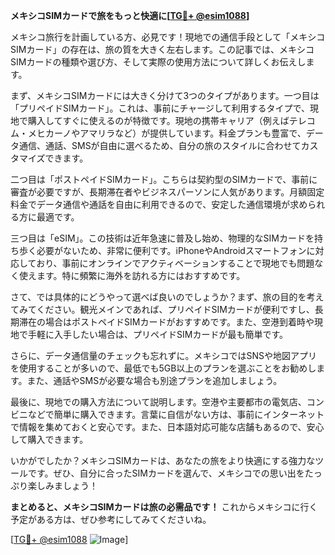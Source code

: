 **メキシコSIMカードで旅をもっと快適に[[TG💪+ @esim1088](https://t.me/s/esim1088)]**

メキシコ旅行を計画している方、必見です！現地での通信手段として「メキシコSIMカード」の存在は、旅の質を大きく左右します。この記事では、メキシコSIMカードの種類や選び方、そして実際の使用方法について詳しくお伝えします。

まず、メキシコSIMカードには大きく分けて3つのタイプがあります。一つ目は「プリペイドSIMカード」。これは、事前にチャージして利用するタイプで、現地で購入してすぐに使えるのが特徴です。現地の携帯キャリア（例えばテレコム・メヒカーノやアマリラなど）が提供しています。料金プランも豊富で、データ通信、通話、SMSが自由に選べるため、自分の旅のスタイルに合わせてカスタマイズできます。

二つ目は「ポストペイドSIMカード」。こちらは契約型のSIMカードで、事前に審査が必要ですが、長期滞在者やビジネスパーソンに人気があります。月額固定料金でデータ通信や通話を自由に利用できるので、安定した通信環境が求められる方に最適です。

三つ目は「eSIM」。この技術は近年急速に普及し始め、物理的なSIMカードを持ち歩く必要がないため、非常に便利です。iPhoneやAndroidスマートフォンに対応しており、事前にオンラインでアクティベーションすることで現地でも問題なく使えます。特に頻繁に海外を訪れる方にはおすすめです。

さて、では具体的にどうやって選べば良いのでしょうか？まず、旅の目的を考えてみてください。観光メインであれば、プリペイドSIMカードが便利ですし、長期滞在の場合はポストペイドSIMカードがおすすめです。また、空港到着時や現地で手軽に入手したい場合は、プリペイドSIMカードが最も簡単です。

さらに、データ通信量のチェックも忘れずに。メキシコではSNSや地図アプリを使用することが多いので、最低でも5GB以上のプランを選ぶことをお勧めします。また、通話やSMSが必要な場合も別途プランを追加しましょう。

最後に、現地での購入方法について説明します。空港や主要都市の電気店、コンビニなどで簡単に購入できます。言葉に自信がない方は、事前にインターネットで情報を集めておくと安心です。また、日本語対応可能な店舗もあるので、安心して購入できます。

いかがでしたか？メキシコSIMカードは、あなたの旅をより快適にする強力なツールです。ぜひ、自分に合ったSIMカードを選んで、メキシコでの思い出をたっぷり楽しみましょう！

**まとめると、メキシコSIMカードは旅の必需品です！** これからメキシコに行く予定がある方は、ぜひ参考にしてみてくださいね。

[[TG💪+ @esim1088](https://t.me/s/esim1088) ![Image](https://i.postimg.cc/Y0z9fWf4/image.png)]